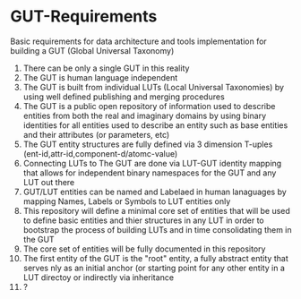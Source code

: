 # GUT-Requirements
Basic requirements for data architecture and tools implementation for building a GUT (Global Universal Taxonomy)

1. There can be only a single GUT in this reality
2. The GUT is human language independent
3. The GUT is built from individual LUTs (Local Universal Taxonomies) by using well defined publishing and merging procedures
4. The GUT is a public open repository of information used to describe entities from both the real and imaginary domains by using binary identities for all entities used to describe an entity such as base entities and their attributes (or parameters, etc)
5. The GUT entity structures are fully defined via 3 dimension T-uples (ent-id,attr-id,component-d/atomc-value)
6. Connecting LUTs to The GUT are done via LUT-GUT identity mapping that allows for independent binary namespaces for the GUT and any LUT out there
7. GUT/LUT entities can be named and Labelaed in human lanaguages by mapping Names, Labels or Symbols to LUT entities only
8. This repository will define a minimal core set of entities that will be used to define basic entities and thier structures in any LUT in order to bootstrap the process of building LUTs and in time consolidating them in the GUT
9. The core set of entities will be fully documented in this repository
10. The first entity of the GUT is the "root" entity, a fully abstract entity that serves nly as an initial anchor (or starting point for any other entity in a LUT directoy or indirectly via inheritance
11. ?

   
